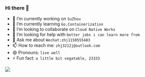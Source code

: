 ### Hi there 👋
- 🔭 I’m currently working on `SuZhou`
- 🌱 I’m currently learning `Go,Containerization`
- 👯 I’m looking to collaborate on `Cloud Native Works`
- 🤔 I’m looking for help with `better jobs i can learn more from`
- 💬 Ask me about `Wechat:zhj1150555483`
- 📫 How to reach me: `zhj3212j@outlook.com`
- 😄 Pronouns: `live well`
- ⚡ Fun fact: `a little bit vegatable, 23333`

![](https://images5.alphacoders.com/413/thumb-350-413842.jpg)
